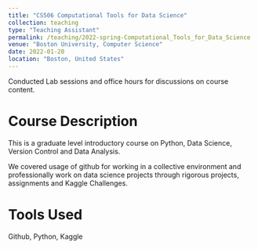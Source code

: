 ```yaml
---
title: "CS506 Computational Tools for Data Science"
collection: teaching
type: "Teaching Assistant"
permalink: /teaching/2022-spring-Computational_Tools_for_Data_Science
venue: "Boston University, Computer Science"
date: 2022-01-20
location: "Boston, United States"
---
```


Conducted Lab sessions and office hours for discussions on course content. 

Course Description
======
This is a graduate level introductory course on Python, Data Science, Version Control and Data Analysis.

We covered usage of github for working in a collective environment and professionally work on data science projects through rigorous projects, assignments and Kaggle Challenges.


Tools Used
======
Github, Python, Kaggle

